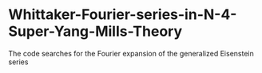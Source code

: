 # Whittaker-Fourier-series-in-N-4-Super-Yang-Mills-Theory
The code searches for the Fourier expansion of the generalized Eisenstein series
